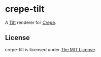 # crepe-tilt

A [Tilt][1] renderer for [Crepe][2].

[1]: https://github.com/rtomayko/tilt
[2]: https://github.com/crepe/crepe

## License

crepe-tilt is licensed under [The MIT License](LICENSE.txt).
